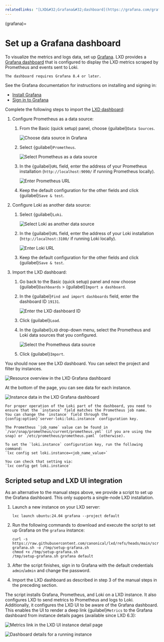 ```yaml
---
relatedlinks: "[LXD&#32;Grafana&#32;dashboard](https://grafana.com/grafana/dashboards/19131-lxd/)"
---
```


(grafana)=
# Set up a Grafana dashboard

To visualize the metrics and logs data, set up [Grafana](https://grafana.com/).
LXD provides a [Grafana dashboard](https://grafana.com/grafana/dashboards/19131-lxd/) that is configured to display the LXD metrics scraped by Prometheus and events sent to Loki.

```{note}
The dashboard requires Grafana 8.4 or later.
```

See the Grafana documentation for instructions on installing and signing in:

- [Install Grafana](https://grafana.com/docs/grafana/latest/setup-grafana/installation/)
- [Sign in to Grafana](https://grafana.com/docs/grafana/latest/setup-grafana/sign-in-to-grafana/)

Complete the following steps to import the [LXD dashboard](https://grafana.com/grafana/dashboards/19131-lxd/):

1. Configure Prometheus as a data source:

   1. From the Basic (quick setup) panel, choose {guilabel}`Data Sources`.

      ![Choose data source in Grafana](/images/grafana_welcome.png)

   1. Select {guilabel}`Prometheus`.

      ![Select Prometheus as a data source](/images/grafana_select_prometheus.png)

   1. In the {guilabel}`URL` field, enter the address of your Prometheus installation (`http://localhost:9090/` if running Prometheus locally).

      ![Enter Prometheus URL](/images/grafana_configure_prometheus.png)

   1. Keep the default configuration for the other fields and click {guilabel}`Save & test`.

1. Configure Loki as another data source:

   1. Select {guilabel}`Loki`.

      ![Select Loki as another data source](/images/grafana_select_loki.png)

   1. In the {guilabel}`URL` field, enter the address of your Loki installation (`http://localhost:3100/` if running Loki locally).

      ![Enter Loki URL](/images/grafana_configure_loki.png)

   1. Keep the default configuration for the other fields and click {guilabel}`Save & test`.

1. Import the LXD dashboard:

   1. Go back to the Basic (quick setup) panel and now choose {guilabel}`Dashboards` > {guilabel}`Import a dashboard`.
   1. In the {guilabel}`Find and import dashboards` field, enter the dashboard ID `19131`.

      ![Enter the LXD dashboard ID](/images/grafana_dashboard_import.png)

   1. Click {guilabel}`Load`.
   1. In the {guilabel}`LXD` drop-down menu, select the Prometheus and Loki data sources that you configured.

      ![Select the Prometheus data source](/images/grafana_dashboard_select_datasource.png)

   1. Click {guilabel}`Import`.

You should now see the LXD dashboard.
You can select the project and filter by instances.

![Resource overview in the LXD Grafana dashboard](/images/grafana_resources.png)

At the bottom of the page, you can see data for each instance.

![Instance data in the LXD Grafana dashboard](/images/grafana_instances.png)

```{note}
For proper operation of the Loki part of the dashboard, you need to ensure that the `instance` field matches the Prometheus job name.
You can change the `instance` field through the {config:option}`server-loki:loki.instance` configuration key.

The Prometheus `job_name` value can be found in `/var/snap/prometheus/current/prometheus.yml` (if you are using the snap) or `/etc/prometheus/prometheus.yaml` (otherwise).

To set the `loki.instance` configuration key, run the following command:
`lxc config set loki.instance=<job_name_value>`

You can check that setting via:
`lxc config get loki.instance`
```

## Scripted setup and LXD UI integration

As an alternative to the manual steps above, we provide a script to set up the Grafana dashboard. This only supports a single-node LXD installation.

1. Launch a new instance on your LXD server:

       lxc launch ubuntu:24.04 grafana --project default

1. Run the following commands to download and execute the script to set up Grafana on the `grafana` instance:

       curl -s https://raw.githubusercontent.com/canonical/lxd/refs/heads/main/scripts/setup-grafana.sh -o /tmp/setup-grafana.sh
       chmod +x /tmp/setup-grafana.sh
       /tmp/setup-grafana.sh grafana default

1. After the script finishes, sign in to Grafana with the default credentials `admin`/`admin` and change the password.

1. Import the LXD dashboard as described in step 3 of the manual steps in the preceding section.

The script installs Grafana, Prometheus, and Loki on a LXD instance. It also configures LXD to send metrics to Prometheus and logs to Loki. Additionally, it configures the LXD UI to be aware of the Grafana dashboard. This enables the UI to render a deep link {guilabel}`Metrics` to the Grafana dashboard from instance details pages (available since LXD 6.3):

![Metrics link in the LXD UI instance detail page](/images/grafana_lxd_ui_metrics_integration.png)

![Dashboard details for a running instance](/images/grafana_lxd_ui_instance_dashboard.png)
